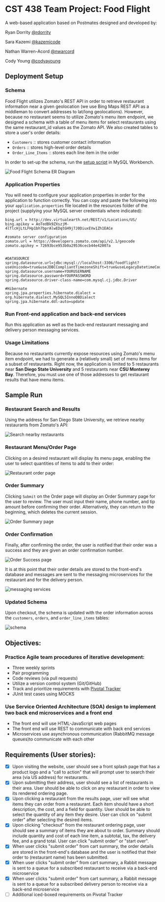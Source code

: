 

# CST 438 Team Project: Food Flight
A web-based application based on Postmates designed and developed by:

Ryan Dorrity [@rdorrity](https://github.com/rdorrity/)

Sara Kazemi [@kazemicode](https://github.com/kazemicode/)

Nathan Warren-Acord [@nwarcord](https://github.com/nwarcord/)

Cody Young [@codyayoung](https://github.com/codyayoung/)

## Deployment Setup
### Schema
Food Flight utilizes Zomato's REST API in order to retrieve restaurant information near a given geolocation (we use Bing Maps REST API as a middleman to convert addresses to lat/long geolocations). However, because no restaurant seems to utilize Zomato's menu item endpoint, we designed a schema with a table of menu items for select restaurants using the same restaurant_id values as the Zomato API. We also created tables to store a user's order details:
* `Customers` :: stores customer contact information
* `Orders` :: stores high-level order details
* `Order_Line_Items` :: stores each line item in the order 

In order to set-up the schema, run the [setup script](https://gist.github.com/kazemicode/4e6b2fd8ba1835620e99ca721159fc46#file-foodflight-sql) in MySQL Workbench.

![Food Flight Schema ER Diagram](docs/er-diagram.png)

### Application Properties
You will need to configure your application properties in order for the application to function correctly. You can copy and paste the following into your `application.properties` file located in the resources folder of the project (supplying your MySQL server credentials where indicated):

```#Bing and Zomato API url and keys
bing.url = http://dev.virtualearth.net/REST/v1/Locations/US/
bing.apikey = AoTedBk9ZXszjM-4lTlcHjLtLFHp1bh7bprAlwEDqtGH9j7J0DiuxEVw1Zh1EACe

#zomato server configuration
zomato.url = https://developers.zomato.com/api/v2.1/geocode
zomato.apikey = 72693bce953b0a29536cecb44e42007a


#DATASOURCE
spring.datasource.url=jdbc:mysql://localhost:3306/foodflight?useUnicode=true&useJDBCCompliantTimezoneShift=true&useLegacyDatetimeCode=false&serverTimezone=UTC
spring.datasource.username=YOURUSERNAME
spring.datasource.password=YOURPASSWORD
spring.datasource.driver-class-name=com.mysql.cj.jdbc.Driver

#Hibernate
spring.jpa.properties.hibernate.dialect = org.hibernate.dialect.MySQL5InnoDBDialect
spring.jpa.hibernate.ddl-auto=update 
```
### Run Front-end application and back-end services
Run this application as well as the back-end restaurant messaging and delivery person messaging services.

### Usage Limitations
Because no restaurants currently expose resources using Zomato's menu item endpoint, we had to generate a (relatively small) set of menu items for a subset of restaurants. Right now, the application is limited to 5 restaurants near **San Diego State University** and 5 restaurants near **CSU Monterey Bay**. Therefore, you must use one of those addresses to get restaurant results that have menu items.

## Sample Run
### Restaurant Search and Results
Using the address for San Diego State University, we retrieve nearby restaurants from Zomato's API: 

![Search nearby restaurants](docs/ff1.gif)


### Restaurant Menu/Order Page
Clicking on a desired restaurant will display its menu page, enabling the user to select quantities of items to add to their order:

![Restaurant order page](docs/ff2.gif)

### Order Summary
Clicking `Submit` on the Order page will display an Order Summary page for the user to review. The user must input their name, phone number, and tip amount before confirming their order. Alternatively, they can return to the beginning, which deletes the current session.

![Order Summary page](docs/ff3.gif)

### Order Confirmation
Finally, after confirming the order, the user is notified that their order was a success and they are given an order confirmation number.

![Order Success page](docs/ff4.gif)

 It is at this point that their order details are stored to the front-end's database and messages are sent to the messaging microservices for the restaurant and for the delivery person.
 
 ![messaging services](docs/ff5.gif)

### Updated Schema
Upon checkout, the schema is updated with the order information across the `customers`, `orders`, and `order_line_items` tables:

![schema](docs/ff6.gif)


## Objectives:
### Practice Agile team procedures of iterative development: 
* Three weekly sprints
* Pair programming 
* Code reviews (via pull requests) 
* Utilize a version control system (Git/GitHub)
* Track and prioritize requirements with [Pivotal Tracker](https://www.pivotaltracker.com/n/projects/2440442) 
* JUnit test cases using MOCKS

### Use Service Oriented Architecture (SOA) design to implement two back end microservices and a front end
* The front end will use HTML-JavaScript web pages
* The front end will use REST to communicate with back end services
* Microservices use asynchronous communication (RabbitMQ message queues)to communicate with each other


## Requirements (User stories):
- [x] Upon visiting the website, user should see a front splash page that has a product logo and a "call to action" that will prompt user to search their area (via US address) for restaurants.
- [x] Upon submitting their address, user should see a list of restaurants in their area. User should be able to click on any restaurant in order to view its rendered ordering page.
- [x] Upon clicking a restaurant from the results page, user will see what items they can order from a restaurant. Each item should have a short description, the cost, and a field for quantity. 
User should be able to select the quantity of any item they desire. User can click on "submit order" after selecting the desired items.
- [x] Upon clicking "checkout" from the restaurant ordering page, user should see a summary of items they are about to order. Summary should include quantity and cost of each line item, a subtotal, tax, the delivery fee, and a grand total. User can click "submit order" or "start over". 
- [x] When user clicks "submit order" from cart summary, the order details are stored in the front-end's database and the user is notified that their order to (restaurant name) has been submitted. 
- [x] When user clicks "submit order" from cart summary, a Rabbit message is sent to a queue for a subscribed restaurant to receive via a back-end microservice
- [x] When user clicks "submit order" from cart summary, a Rabbit message is sent to a queue for a subscribed delivery person to receive via a back-end microservice
- [ ] Additional iced-boxed requirements on Pivotal Tracker
